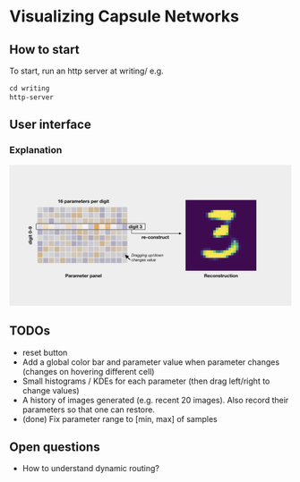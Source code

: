 # Visualizing Capsule Networks
## How to start
To start, run an http server at writing/ e.g.

```
cd writing
http-server
```

## User interface
### Explanation
![fig:user interface](readme-fig/ui-explain.png)

## TODOs
- reset button
- Add a global color bar and parameter value when parameter changes (changes on hovering different cell)
- Small histograms / KDEs for each parameter (then drag left/right to change values)
- A history of images generated (e.g. recent 20 images). Also record their parameters so that one can restore.
- (done) Fix parameter range to [min, max] of samples

## Open questions
- How to understand dynamic routing?